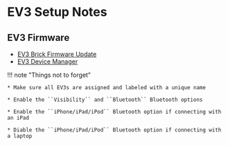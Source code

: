 # EV3 Setup Notes

## EV3 Firmware
* [EV3 Brick Firmware Update](https://education.lego.com/en-us/support/mindstorms-ev3/firmware-update)
* [EV3 Device Manager](https://ev3manager.education.lego.com)

!!! note "Things not to forget"

    * Make sure all EV3s are assigned and labeled with a unique name
    
    * Enable the ``Visibility`` and ``Bluetooth`` Bluetooth options
    
    * Enable the ``iPhone/iPad/iPod`` Bluetooth option if connecting with an iPad
    
    * Diable the ``iPhone/iPad/iPod`` Bluetooth option if connecting with a laptop
